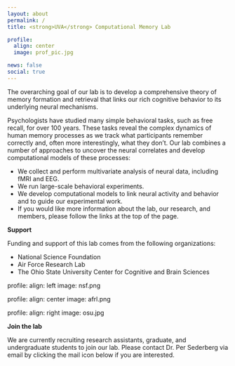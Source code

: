 ```yaml
---
layout: about
permalink: /
title: <strong>UVA</strong> Computational Memory Lab

profile:
  align: center
  image: prof_pic.jpg

news: false
social: true
---
```


The overarching goal of our lab is to develop a comprehensive theory of memory formation and retrieval that links our rich cognitive behavior to its underlying neural mechanisms.

Psychologists have studied many simple behavioral tasks, such as free recall, for over 100 years. These tasks reveal the complex dynamics of human memory processes as we track what participants remember correctly and, often more interestingly, what they don’t. Our lab combines a number of approaches to uncover the neural correlates and develop computational models of these processes:

* We collect and perform multivariate analysis of neural data, including fMRI and EEG.
* We run large-scale behavioral experiments.
* We develop computational models to link neural activity and behavior and to guide our experimental work.
* If you would like more information about the lab, our research, and members, please follow the links at the top of the page.

<strong>Support</strong>

Funding and support of this lab comes from the following organizations:

* National Science Foundation
* Air Force Research Lab
* The Ohio State University Center for Cognitive and Brain Sciences

profile:
  align: left
  image: nsf.png
  
profile:
  align: center
  image: afrl.png

profile:
  align: right
  image: osu.jpg

<strong>Join the lab</strong>

We are currently recruiting research assistants, graduate, and undergraduate students to join our lab. Please contact Dr. Per Sederberg via email by clicking the mail icon below if you are interested.
